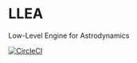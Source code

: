 # LLEA
Low-Level Engine for Astrodynamics

[![CircleCI](https://circleci.com/gh/KosmosML/LLEA.svg?style=svg)](https://circleci.com/gh/KosmosML/LLEA)
